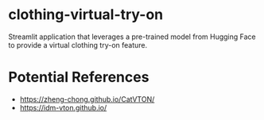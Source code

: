 # clothing-virtual-try-on
Streamlit application that leverages a pre-trained model from Hugging Face to provide a virtual clothing try-on feature.

# Potential References
 - https://zheng-chong.github.io/CatVTON/
- https://idm-vton.github.io/
